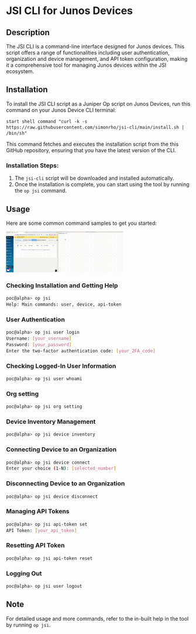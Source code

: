 # JSI CLI for Junos Devices

<!-- START doctoc generated TOC please keep comment here to allow auto update -->
<!-- END doctoc generated TOC please keep comment here to allow auto update -->

## Description
The JSI CLI is a command-line interface designed for Junos devices. This script offers a range of functionalities including user authentication, organization and device management, and API token configuration, making it a comprehensive tool for managing Junos devices within the JSI ecosystem.

## Installation
To install the JSI CLI script as a Juniper Op script on Junos Devices, run this command on your Junos Device CLI terminal:

```shell
start shell command "curl -k -s https://raw.githubusercontent.com/simonrho/jsi-cli/main/install.sh | /bin/sh"
```

This command fetches and executes the installation script from the this GitHub repository, ensuring that you have the latest version of the CLI.

### Installation Steps:

1. The `jsi-cli` script will be downloaded and installed automatically.
2. Once the installation is complete, you can start using the tool by running the `op jsi` command.


## Usage

Here are some common command samples to get you started:

![JSI CLI Demo](video/jsi-cli.gif)


### Checking Installation and Getting Help

```bash
poc@alpha> op jsi
Help: Main commands: user, device, api-token
```

### User Authentication

```bash
poc@alpha> op jsi user login
Username: [your_username]
Password: [your_password]
Enter the two-factor authentication code: [your_2FA_code]
```

### Checking Logged-In User Information

```bash
poc@alpha> op jsi user whoami
```
### Org setting

```bash
poc@alpha> op jsi org setting
```

### Device Inventory Management

```bash
poc@alpha> op jsi device inventory
```

### Connecting Device to an Organization

```bash
poc@alpha> op jsi device connect
Enter your choice (1-N): [selected_number]
```

### Disconnecting Device to an Organization

```bash
poc@alpha> op jsi device disconnect
```

### Managing API Tokens

```bash
poc@alpha> op jsi api-token set
API Token: [your_api_token]
```

### Resetting API Token

```bash
poc@alpha> op jsi api-token reset
```

### Logging Out

```bash
poc@alpha> op jsi user logout
```

## Note

For detailed usage and more commands, refer to the in-built help in the tool by running `op jsi`.

